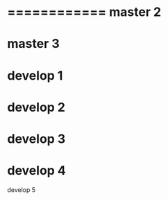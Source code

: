 ============
master 2
============
master 3
============
develop 1
============
develop 2
============
develop 3
============
develop 4
============
develop 5
